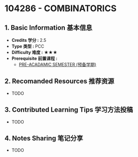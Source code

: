 # 104286 - COMBINATORICS

## 1. Basic Information 基本信息

-   **Credits 学分 :** 2.5
-   **Type 类型 :** PCC
-   **Difficulty 难度 :** ★★★
-   **Prerequisite 前置课程 :** 
    -   [PRE-ACADAMIC SEMESTER (预备学期)](../prep.md)


## 2. Recomanded Resources 推荐资源

-   TODO

## 3. Contributed Learning Tips 学习方法投稿

-   TODO

## 4. Notes Sharing 笔记分享

-   TODO